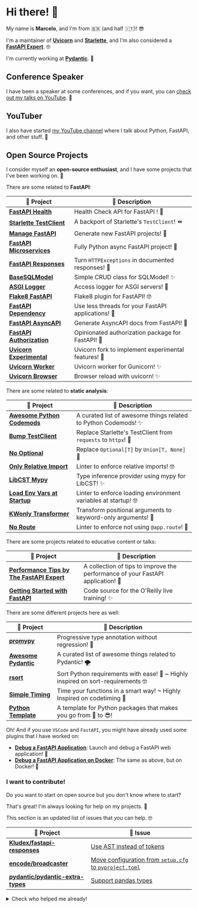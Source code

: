 # Hi there! 👋

My name is **Marcelo**, and I'm from 🇧🇷 (and half 🇮🇹)! 😎

I'm a maintainer of **[Uvicorn]** and **[Starlette]**, and I'm also considered a **[FastAPI Expert]**. 🤓

I'm currently working at **[Pydantic]**. 🚀

## Conference Speaker

I have been a speaker at some conferences, and if you want, you can [check out my talks on YouTube]. 🎤

## YouTuber

I also have started [my YouTube channel] where I talk about Python, FastAPI, and other stuff. 🎥

## Open Source Projects

I consider myself an **open-source enthusiast**, and I have some projects that I've been working on. 🤩

There are some related to **FastAPI**:

|  🎁 Project   | 📜 Description  |
|---|---|
| **[FastAPI Health]** | Health Check API for FastAPI ! :rocket: |
| **[Starlette TestClient]** | A backport of Starlette's `TestClient`! :rewind: |
| **[Manage FastAPI]** |  Generate new FastAPI projects! 🎉 |
| **[FastAPI Microservices]**  |  Fully Python async FastAPI project! 🚀 |
| **[FastAPI Responses]** | Turn `HTTPExceptions` in documented responses! 🤖 |
| **[BaseSQLModel]** | Simple CRUD class for SQLModel! ✨ |
| **[ASGI Logger]** | Access logger for ASGI servers! 🎉 |
| **[Flake8 FastAPI]** | Flake8 plugin for FastAPI! 🤓 |
| **[FastAPI Dependency]** | Use less threads for your FastAPI applications! 🚚 |
| **[FastAPI AsyncAPI]** | Generate AsyncAPI docs from FastAPI! 🚀 |
| **[FastAPI Authorization]** | Opinionated authorization package for FastAPI! 🎉 |
| **[Uvicorn Experimental]** | Uvicorn fork to implement experimental features! 👀 |
| **[Uvicorn Worker]** | Uvicorn worker for Gunicorn! ✨ |
| **[Uvicorn Browser]** | Browser reload with uvicorn! ✨ |

There are some related to **static analysis**:

| 🎁 Project   | 📜 Description  |
|---|---|
| **[Awesome Python Codemods]** | A curated list of awesome things related to Python Codemods! ✨ |
| **[Bump TestClient]** | Replace Starlette's TestClient from `requests` to `httpx`! 🎉 |
| **[No Optional]** | Replace `Optional[T]` by `Union[T, None]` 👀 |
| **[Only Relative Import]** | Linter to enforce relative imports! 🤓 |
| **[LibCST Mypy]** | Type inference provider using mypy for LibCST! ✨ |
| **[Load Env Vars at Startup]** | Linter to enforce loading environment variables at startup! 🤓 |
| **[KWonly Transformer]** | Transform positional arguments to keyword-only arguments!  🎉 |
| **[No Route]** | Linter to enforce not using `@app.route`! 📝 |

There are some projects related to educative content or talks:

| 🎁 Project   | 📜 Description  |
|---|---|
| **[Performance Tips by The FastAPI Expert]** | A collection of tips to improve the performance of your FastAPI application! 🚀 |
| **[Getting Started with FastAPI]** | Code source for the O'Reilly live training! ✨ |

There are some different projects here as well:

| 🎁 Project   | 📜 Description  |
|---|---|
| **[promypy]** | Progressive type annotation without regression! 🚀 |
| **[Awesome Pydantic]** | A curated list of awesome things related to Pydantic! 🌪️ |
| **[rsort]** | Sort Python requirements with ease! :tada: ~ Highly inspired on sort-requirements 🤓 |
| **[Simple Timing]** | Time your functions in a smart way! ~ Highly Inspired on codetiming :tada: |
| **[Python Template]** | A template for Python packages that makes you go from :hot_face: to :sunglasses:! |

Oh! And if you use `VSCode` and `FastAPI`, you might have already used some plugins that I have worked on:

- **[Debug a FastAPI Application]**: Launch and debug a FastAPI web application! :tada:
- **[Debug a FastAPI Application on Docker]**: The same as above, but on Docker! 👀

### I want to contribute!

Do you want to start on open source but you don't know where to start?

That's great! I'm always looking for help on my projects. 🤩

This section is an updated list of issues that _you_ can help. 🤓

| 🎁 Project   | 📜 Issue |
|---|---|
| **[Kludex/fastapi-responses]** | [Use AST instead of tokens] |
| **[encode/broadcaster]** | [Move configuration from `setup.cfg` to `pyproject.toml`] |
| **[pydantic/pydantic-extra-types]** | [Support pandas types] |

<details>
    <summary>Check who helped me already!</summary>

| 🎁 Project   | 📜 Issue | 🤩 Author |
|---|---|---|
| **[encode/broadcaster]** | [Use `pyproject.toml` with hatch instead of `setup.py`] | [@sumit-158] |
| **[encode/broadcaster]** | [Drop support for Python 3.7] | [@anabasalo] |

</details>


[ASGI Logger]: https://github.com/Kludex/asgi-logger
[Awesome Pydantic]: https://github.com/Kludex/awesome-pydantic
[Awesome Python Codemods]: https://github.com/Kludex/awesome-python-codemods
[BaseSQLModel]: https://github.com/Kludex/basesqlmodel
[Bump TestClient]: https://github.com/Kludex/bump-testclient
[check out my talks on YouTube]: https://www.youtube.com/playlist?list=PLHI4xriXPKCjEN_8i5nEM0zPh8PxgEQPW
[Debug a FastAPI Application]: https://github.com/microsoft/vscode-python/pull/14606
[Debug a FastAPI Application on Docker]: https://github.com/microsoft/vscode-docker/pull/2740
[FastAPI AsyncAPI]: https://github.com/Kludex/fastapi-asyncapi
[FastAPI Authorization]: https://github.com/Kludex/fastapi-authorization
[FastAPI Dependency]: https://github.com/kludex/fastapi-dependency
[FastAPI Expert]: https://fastapi.tiangolo.com/fastapi-people/#experts
[FastAPI Health]: https://github.com/Kludex/fastapi-health
[FastAPI Microservices]: https://github.com/Kludex/fastapi-microservices
[FastAPI Responses]: https://github.com/Kludex/fastapi-responses
[Flake8 FastAPI]: https://github.com/Kludex/flake8-fastapi
[Getting Started with FastAPI]: https://github.com/Kludex/fastapi-workshop
[KWonly Transformer]: https://github.com/Kludex/kwonly-transformer
[LibCST Mypy]: https://github.com/Kludex/libcst-mypy
[Load Env Vars at Startup]: https://github.com/Kludex/load-env-vars-at-startup
[Manage FastAPI]: https://github.com/ycd/manage-fastapi
[No Optional]: https://github.com/Kludex/no-optional
[No Route]: https://github.com/Kludex/no-route
[my YouTube channel]: https://www.youtube.com/channel/UC91TdNbobUqT3d2CHcTkx8A
[Only Relative Import]: https://github.com/Kludex/only-relative-import
[Performance Tips by The FastAPI Expert]: https://github.com/Kludex/fastapi-performance
[promypy]: https://github.com/Kludex/promypy
[Python Template]: https://github.com/Kludex/python-template
[Pydantic]: https://pydantic.dev/
[rsort]: https://github.com/Kludex/rsort
[Simple Timing]: https://github.com/Kludex/simpletiming
[Starlette]: https://github.com/encode/starlette
[Starlette TestClient]: https://github.com/Kludex/starlette-testclient
[Uvicorn]: https://github.com/encode/uvicorn
[Uvicorn Browser]: https://github.com/Kludex/uvicorn-browser
[Uvicorn Experimental]: https://github.com/Kludex/uvicorn-exp
[Uvicorn Worker]: https://github.com/Kludex/uvicorn-worker
[Kludex/fastapi-responses]: https://github.com/Kludex/fastapi-responses
[Use AST instead of tokens]: https://github.com/Kludex/fastapi-responses/issues/8
[encode/broadcaster]: https://github.com/encode/broadcaster
[Move configuration from `setup.cfg` to `pyproject.toml`]: https://github.com/encode/broadcaster/issues/97
[encode/broadcaster]: https://github.com/encode/broadcaster
[Use `pyproject.toml` with hatch instead of `setup.py`]: https://github.com/encode/broadcaster/issues/93
[@sumit-158]: https://github.com/sumit-158
[encode/broadcaster]: https://github.com/encode/broadcaster
[Drop support for Python 3.7]: https://github.com/encode/broadcaster/issues/94
[@anabasalo]: https://github.com/anabasalo
[pydantic/pydantic-extra-types]: https://github.com/pydantic/pydantic-extra-types
[Support pandas types]: https://github.com/pydantic/pydantic-extra-types/issues/64